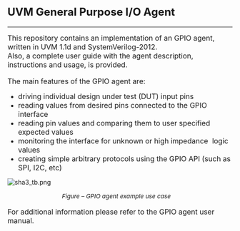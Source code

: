 <h1><span style="font-size: 18pt;">UVM General Purpose I/O Agent</span></h1>
<hr />
<p><span style="font-size: 12pt;">This repository contains an implementation of an GPIO agent, written in UVM 1.1d and SystemVerilog-2012.</span><br /><span style="font-size: 12pt;">Also, a complete user guide with the agent description, instructions and usage, is provided.</span><br /><br /><span style="font-size: 12pt;">The main features of the GPIO agent are:</span></p>
<ul>
<li><span style="font-size: 12pt;">driving individual design under test (DUT) input pins</span></li>
<li><span style="font-size: 12pt;">reading values from desired pins connected to the GPIO interface</span></li>
<li><span style="font-size: 12pt;">reading pin values and comparing them to user specified expected values</span></li>
<li><span style="font-size: 12pt;">monitoring the interface for unknown or high impedance &nbsp;logic values</span></li>
<li><span style="font-size: 12pt;">creating simple arbitrary protocols using the GPIO API (such as SPI, I2C, etc)</span></li>
</ul>

![sha3_tb.png](https://s30.postimg.org/bv43kvqu9/this.png)

<p class="western"><em>&nbsp; &nbsp; &nbsp; &nbsp; &nbsp; &nbsp; &nbsp; &nbsp; &nbsp; &nbsp; &nbsp; &nbsp; &nbsp; &nbsp; &nbsp; &nbsp;<span style="font-size: 10pt;">Figure &ndash; GPIO agent example use case</span></em><br /><br /><span style="font-size: 12pt;">For additional information please refer to the GPIO agent user manual.</span></p>
